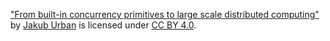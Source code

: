 ["From built-in concurrency primitives to large scale distributed computing"](https://github.com/coobas/europython-24) by [Jakub Urban](https://github.com/coobas/) is licensed under [CC BY 4.0](https://creativecommons.org/licenses/by/4.0/?ref=chooser-v1).
